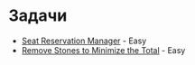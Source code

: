 # Задачи

- [Seat Reservation Manager](https://leetcode.com/problems/seat-reservation-manager/submissions/1476945178/) - Easy
- [Remove Stones to Minimize the Total](https://leetcode.com/problems/remove-stones-to-minimize-the-total/description/) - Easy
